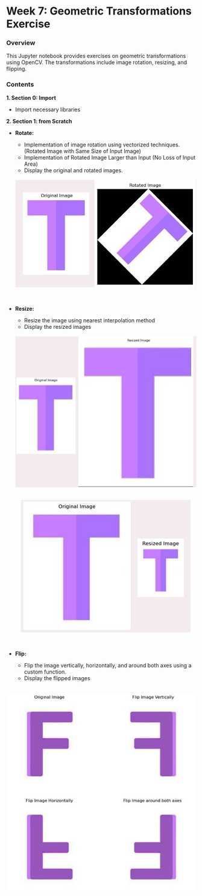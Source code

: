# Week 7: Geometric Transformations Exercise

### **Overview**

This Jupyter notebook provides exercises on geometric transformations using OpenCV. The transformations include image rotation, resizing, and flipping.

### **Contents**

**1. Section 0: Import**
- Import necessary libraries

**2. Section 1: from Scratch**

- **Rotate:** 
  - Implementation of image rotation using vectorized techniques.(Rotated Image with Same Size of Input Image)
  - Implementation of Rotated Image Larger than Input (No Loss of Input Area)
  - Display the original and rotated images.<br><br>
  <div align="center">
      <img src="data/rotated_img_result.jpg" alt="" width="" height="" align="center">
  </div><br><br>

- **Resize:**
  - Resize the image using nearest interpolation method
  - Display the resized images<br><br>
 
  <div align="center">
      <img src="data/resized_img_result.jpg" alt="" width="" height="" align="center">
  </div><br><br>

  <div align="center">
      <img src="data/resized_image_result.jpg" alt="" width="" height="" align="center">
  </div><br><br>

 - **Flip:**
   - Flip the image vertically, horizontally, and around both axes using a custom function.
   - Display the flipped images<br><br>

 <div align="center">
      <img src="data/flip_img_result.jpg" alt="" width="" height="" align="center">
  </div><br><br>
